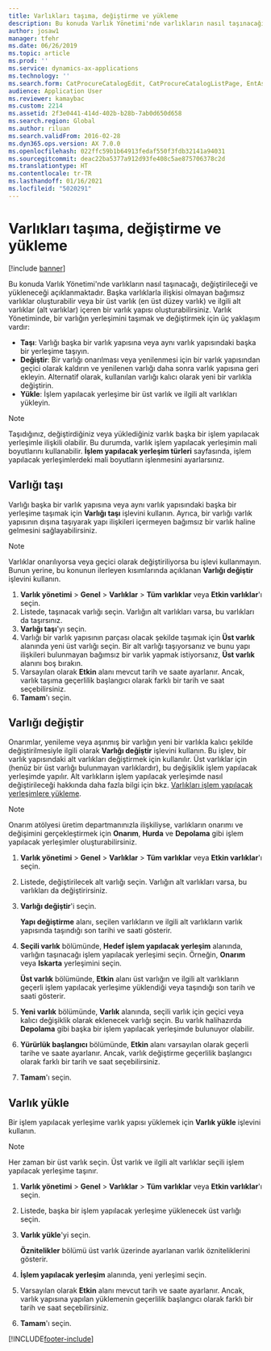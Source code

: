 ```yaml
---
title: Varlıkları taşıma, değiştirme ve yükleme
description: Bu konuda Varlık Yönetimi'nde varlıkların nasıl taşınacağı, değiştirileceği ve yükleneceği açıklanmaktadır.
author: josaw1
manager: tfehr
ms.date: 06/26/2019
ms.topic: article
ms.prod: ''
ms.service: dynamics-ax-applications
ms.technology: ''
ms.search.form: CatProcureCatalogEdit, CatProcureCatalogListPage, EntAssetObjectReplace, EntAssetObjectInstallLookup, EntAssetObjectMove, EntAssetObjectTableEditSubObjects
audience: Application User
ms.reviewer: kamaybac
ms.custom: 2214
ms.assetid: 2f3e0441-414d-402b-b28b-7ab0d650d658
ms.search.region: Global
ms.author: riluan
ms.search.validFrom: 2016-02-28
ms.dyn365.ops.version: AX 7.0.0
ms.openlocfilehash: 022ffc59b1b64913fedaf550f3fdb32141a94031
ms.sourcegitcommit: deac22ba5377a912d93fe408c5ae875706378c2d
ms.translationtype: HT
ms.contentlocale: tr-TR
ms.lasthandoff: 01/16/2021
ms.locfileid: "5020291"
---
```

# <a name="move-replace-and-install-assets"></a>Varlıkları taşıma, değiştirme ve yükleme

[!include [banner](../../includes/banner.md)]

 

Bu konuda Varlık Yönetimi'nde varlıkların nasıl taşınacağı, değiştirileceği ve yükleneceği açıklanmaktadır. Başka varlıklarla ilişkisi olmayan bağımsız varlıklar oluşturabilir veya bir üst varlık (en üst düzey varlık) ve ilgili alt varlıklar (alt varlıklar) içeren bir varlık yapısı oluşturabilirsiniz. Varlık Yönetiminde, bir varlığın yerleşimini taşımak ve değiştirmek için üç yaklaşım vardır:

- **Taşı**: Varlığı başka bir varlık yapısına veya aynı varlık yapısındaki başka bir yerleşime taşıyın.
- **Değiştir**: Bir varlığı onarılması veya yenilenmesi için bir varlık yapısından geçici olarak kaldırın ve yenilenen varlığı daha sonra varlık yapısına geri ekleyin. Alternatif olarak, kullanılan varlığı kalıcı olarak yeni bir varlıkla değiştirin.
- **Yükle**: İşlem yapılacak yerleşime bir üst varlık ve ilgili alt varlıkları yükleyin.

> [!NOTE]
> Taşıdığınız, değiştirdiğiniz veya yüklediğiniz varlık başka bir işlem yapılacak yerleşimle ilişkili olabilir. Bu durumda, varlık işlem yapılacak yerleşimin mali boyutlarını kullanabilir. **İşlem yapılacak yerleşim türleri** sayfasında, işlem yapılacak yerleşimlerdeki mali boyutların işlenmesini ayarlarsınız.

## <a name="move-asset"></a>Varlığı taşı

Varlığı başka bir varlık yapısına veya aynı varlık yapısındaki başka bir yerleşime taşımak için **Varlığı taşı** işlevini kullanın. Ayrıca, bir varlığı varlık yapısının dışına taşıyarak yapı ilişkileri içermeyen bağımsız bir varlık haline gelmesini sağlayabilirsiniz.

> [!NOTE]
> Varlıklar onarılıyorsa veya geçici olarak değiştiriliyorsa bu işlevi kullanmayın. Bunun yerine, bu konunun ilerleyen kısımlarında açıklanan **Varlığı değiştir** işlevini kullanın.

1. **Varlık yönetimi** \> **Genel** \> **Varlıklar** \> **Tüm varlıklar** veya **Etkin varlıklar**'ı seçin.
2. Listede, taşınacak varlığı seçin. Varlığın alt varlıkları varsa, bu varlıkları da taşırsınız.
3. **Varlığı taşı**'yı seçin.
4. Varlığı bir varlık yapısının parçası olacak şekilde taşımak için **Üst varlık** alanında yeni üst varlığı seçin. Bir alt varlığı taşıyorsanız ve bunu yapı ilişkileri bulunmayan bağımsız bir varlık yapmak istiyorsanız, **Üst varlık** alanını boş bırakın.
5. Varsayılan olarak **Etkin** alanı mevcut tarih ve saate ayarlanır. Ancak, varlık taşıma geçerlilik başlangıcı olarak farklı bir tarih ve saat seçebilirsiniz.
6. **Tamam**'ı seçin.

## <a name="replace-asset"></a>Varlığı değiştir

Onarımlar, yenileme veya aşınmış bir varlığın yeni bir varlıkla kalıcı şekilde değiştirilmesiyle ilgili olarak **Varlığı değiştir** işlevini kullanın. Bu işlev, bir varlık yapısındaki alt varlıkları değiştirmek için kullanılır. Üst varlıklar için (henüz bir üst varlığı bulunmayan varlıklardır), bu değişiklik işlem yapılacak yerleşimde yapılır. Alt varlıkların işlem yapılacak yerleşimde nasıl değiştirileceği hakkında daha fazla bilgi için bkz. [Varlıkları işlem yapılacak yerleşimlere yükleme](../functional-locations/install-objects-on-functional-locations.md).

> [!NOTE]
> Onarım atölyesi üretim departmanınızla ilişkiliyse, varlıkların onarımı ve değişimini gerçekleştirmek için **Onarım**, **Hurda** ve **Depolama** gibi işlem yapılacak yerleşimler oluşturabilirsiniz.

1. **Varlık yönetimi** \> **Genel** \> **Varlıklar** \> **Tüm varlıklar** veya **Etkin varlıklar**'ı seçin.
2. Listede, değiştirilecek alt varlığı seçin. Varlığın alt varlıkları varsa, bu varlıkları da değiştirirsiniz.
3. **Varlığı değiştir**'i seçin.

    **Yapı değiştirme** alanı, seçilen varlıkların ve ilgili alt varlıkların varlık yapısında taşındığı son tarihi ve saati gösterir.

4. **Seçili varlık** bölümünde, **Hedef işlem yapılacak yerleşim** alanında, varlığın taşınacağı işlem yapılacak yerleşimi seçin. Örneğin, **Onarım** veya **Iskarta** yerleşimini seçin.

    **Üst varlık** bölümünde, **Etkin** alanı üst varlığın ve ilgili alt varlıkların geçerli işlem yapılacak yerleşime yüklendiği veya taşındığı son tarih ve saati gösterir.

5. **Yeni varlık** bölümünde, **Varlık** alanında, seçili varlık için geçici veya kalıcı değişiklik olarak eklenecek varlığı seçin. Bu varlık halihazırda **Depolama** gibi başka bir işlem yapılacak yerleşimde bulunuyor olabilir.
7. **Yürürlük başlangıcı** bölümünde, **Etkin** alanı varsayılan olarak geçerli tarihe ve saate ayarlanır. Ancak, varlık değiştirme geçerlilik başlangıcı olarak farklı bir tarih ve saat seçebilirsiniz.
8. **Tamam**'ı seçin.

## <a name="install-asset"></a>Varlık yükle

Bir işlem yapılacak yerleşime varlık yapısı yüklemek için **Varlık yükle** işlevini kullanın.

> [!NOTE]
> Her zaman bir üst varlık seçin. Üst varlık ve ilgili alt varlıklar seçili işlem yapılacak yerleşime taşınır.

1. **Varlık yönetimi** \> **Genel** \> **Varlıklar** \> **Tüm varlıklar** veya **Etkin varlıklar**'ı seçin.
2. Listede, başka bir işlem yapılacak yerleşime yüklenecek üst varlığı seçin.
3. **Varlık yükle**'yi seçin.

    **Öznitelikler** bölümü üst varlık üzerinde ayarlanan varlık özniteliklerini gösterir.

4. **İşlem yapılacak yerleşim** alanında, yeni yerleşimi seçin.
5. Varsayılan olarak **Etkin** alanı mevcut tarih ve saate ayarlanır. Ancak, varlık yapısına yapılan yüklemenin geçerlilik başlangıcı olarak farklı bir tarih ve saat seçebilirsiniz.
6. **Tamam**'ı seçin.


[!INCLUDE[footer-include](../../../includes/footer-banner.md)]